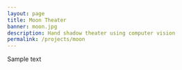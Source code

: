 ```yaml
---
layout: page
title: Moon Theater
banner: moon.jpg
description: Hand shadow theater using computer vision
permalink: /projects/moon
---
```


Sample text